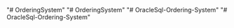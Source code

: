 "# OrderingSystem" 
"# OrderingSystem" 
"# OracleSql-Ordering-System" 
"# OracleSql-Ordering-System" 
